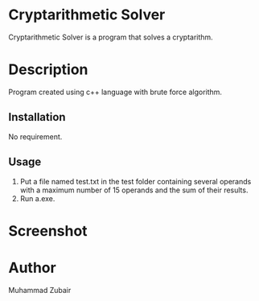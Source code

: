 # Cryptarithmetic Solver
Cryptarithmetic Solver is a program that solves a cryptarithm.

# Description 
Program created using c++ language with brute force algorithm.

## Installation
No requirement.

## Usage
1. Put a file named test.txt in the test folder containing several operands with a maximum number of 15 operands and the sum of their results.
2. Run a.exe.

# Screenshot


# Author 
Muhammad Zubair
